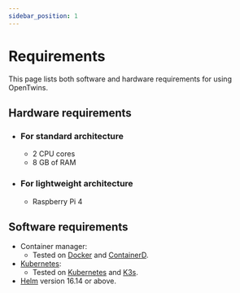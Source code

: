 ```yaml
---
sidebar_position: 1
---
```


# Requirements

This page lists both software and hardware requirements for using OpenTwins.

## Hardware requirements 
- ### For standard architecture
  - 2 CPU cores
  - 8 GB of RAM
- ### For lightweight architecture
  - Raspberry Pi 4

## Software requirements 
- Container manager:
  - Tested on [Docker](https://www.docker.com/) and [ContainerD](https://containerd.io/).
- [Kubernetes](https://kubernetes.io/releases/download/):
  - Tested on [Kubernetes](https://kubernetes.io/releases/download/) and [K3s](https://k3s.io/).
- [Helm](https://helm.sh/docs/intro/install/) version 16.14 or above.
